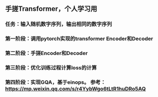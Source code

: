 ## 手搓Transformer，个人学习用
### 任务：输入随机数字序列，输出相同的数字序列
### 第一阶段：调用pytorch实现的transformer Encoder和Decoder
### 第二阶段：手搓Encoder和Decoder
### 第三阶段：优化训练过程计算loss的计算
### 第四阶段：实现GQA，基于einops。 参考：https://mp.weixin.qq.com/s/r4YybWgo6tLtR1huDRo5AQ
